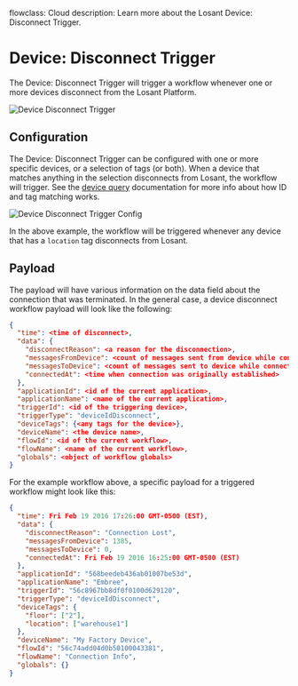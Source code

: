 flowclass: Cloud
description: Learn more about the Losant Device: Disconnect Trigger.

# Device: Disconnect Trigger

The Device: Disconnect Trigger will trigger a workflow whenever one or more devices disconnect from the Losant Platform.

![Device Disconnect Trigger](/images/workflows/triggers/on-disconnect-trigger.png "Device Disconnect Trigger")

## Configuration

The Device: Disconnect Trigger can be configured with one or more specific devices, or a selection of tags (or both). When a device that matches anything in the selection disconnects from Losant, the workflow will trigger. See the [device query](/devices/device-queries/) documentation for more info about how ID and tag matching works.

![Device Disconnect Trigger Config](/images/workflows/triggers/on-disconnect-trigger-config.png "Device Disconnect Trigger Config")

In the above example, the workflow will be triggered whenever any device that has a `location` tag disconnects from Losant.

## Payload

The payload will have various information on the data field about the connection that was terminated. In the general case, a device disconnect workflow payload will look like the following:

```json
{
  "time": <time of disconnect>,
  "data": {
    "disconnectReason": <a reason for the disconnection>,
    "messagesFromDevice": <count of messages sent from device while connected>,
    "messagesToDevice": <count of messages sent to device while connected>,
    "connectedAt": <time when connection was originally established>
  },
  "applicationId": <id of the current application>,
  "applicationName": <name of the current application>,
  "triggerId": <id of the triggering device>,
  "triggerType": "deviceIdDisconnect",
  "deviceTags": {<any tags for the device>},
  "deviceName": <the device name>,
  "flowId": <id of the current workflow>,
  "flowName": <name of the current workflow>,
  "globals": <object of workflow globals>
}
```

For the example workflow above, a specific payload for a triggered workflow might look like this:

```json
{
  "time": Fri Feb 19 2016 17:26:00 GMT-0500 (EST),
  "data": {
    "disconnectReason": "Connection Lost",
    "messagesFromDevice": 1385,
    "messagesToDevice": 0,
    "connectedAt": Fri Feb 19 2016 16:25:00 GMT-0500 (EST)
  },
  "applicationId": "568beedeb436ab01007be53d",
  "applicationName": "Embree",
  "triggerId": "56c8967bb8df0f0100d629120",
  "triggerType": "deviceIdDisconnect",
  "deviceTags": {
    "floor": ["2"],
    "location": ["warehouse1"]
  },
  "deviceName": "My Factory Device",
  "flowId": "56c74add04d0b50100043381",
  "flowName": "Connection Info",
  "globals": {}
}
```
